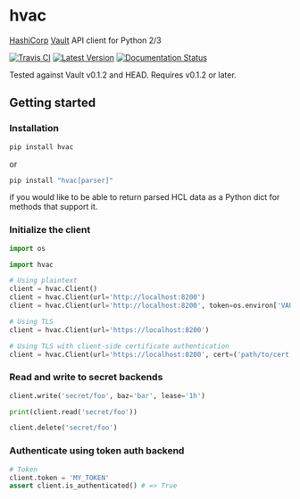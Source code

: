 # hvac

[HashiCorp](https://hashicorp.com/) [Vault](https://www.vaultproject.io) API client for Python 2/3

[![Travis CI](https://travis-ci.org/ianunruh/hvac.svg?branch=master)](https://travis-ci.org/ianunruh/hvac) [![Latest Version](https://img.shields.io/pypi/v/hvac.svg)](https://pypi.python.org/pypi/hvac/) [![Documentation Status](https://readthedocs.org/projects/hvac/badge/)](https://hvac.readthedocs.io/en/latest/?badge=latest)

Tested against Vault v0.1.2 and HEAD. Requires v0.1.2 or later.

## Getting started

### Installation

```bash
pip install hvac
```
or
```bash
pip install "hvac[parser]"
```
if you would like to be able to return parsed HCL data as a Python dict for methods that support it.

### Initialize the client

```python
import os

import hvac

# Using plaintext
client = hvac.Client()
client = hvac.Client(url='http://localhost:8200')
client = hvac.Client(url='http://localhost:8200', token=os.environ['VAULT_TOKEN'])

# Using TLS
client = hvac.Client(url='https://localhost:8200')

# Using TLS with client-side certificate authentication
client = hvac.Client(url='https://localhost:8200', cert=('path/to/cert.pem', 'path/to/key.pem'))

```

### Read and write to secret backends

```python
client.write('secret/foo', baz='bar', lease='1h')

print(client.read('secret/foo'))

client.delete('secret/foo')
```

### Authenticate using token auth backend

```python
# Token
client.token = 'MY_TOKEN'
assert client.is_authenticated() # => True
```
